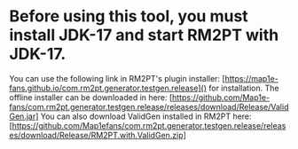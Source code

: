 # Before using this tool, you must install JDK-17 and start RM2PT with JDK-17.
You can use the following link in RM2PT's plugin installer: [https://map1e-fans.github.io/com.rm2pt.generator.testgen.release]() for installation.
The offline installer can be downloaded in here: [https://github.com/Map1e-fans/com.rm2pt.generator.testgen.release/releases/download/Release/ValidGen.jar]
You can also download ValidGen installed in RM2PT here:[https://github.com/Map1efans/com.rm2pt.generator.testgen.release/releases/download/Release/RM2PT.with.ValidGen.zip]

